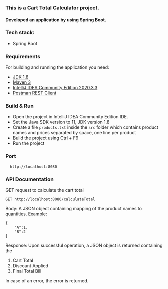 ### This is a Cart Total Calculator project.
#### Developed an application by using Spring Boot.

### Tech stack:
  - Spring Boot

### Requirements

For building and running the application you need:
- [JDK 1.8](http://www.oracle.com/technetwork/java/javase/downloads/jdk8-downloads-2133151.html)
- [Maven 3](https://maven.apache.org)
- [IntelliJ IDEA Community Edition 2020.3.3](https://www.jetbrains.com/idea/download/#section=windows)
- [Postman REST Client](https://www.postman.com/product/rest-client/)

### Build & Run 
* Open the project in IntelliJ IDEA Community Edition IDE.
* Set the Java SDK version to 11, JDK version 1.8
* Create a file `products.txt` inside the `src` folder which contains product names and prices separated by space, one line per product
* Build the project using Ctrl + F9
* Run the project

### Port
```
  http://localhost:8080
```

### API Documentation
GET request to calculate the cart total
```
GET http://localhost:8080/calculateTotal
```
Body:
A JSON object containing mapping of the product names to quantities.
Example:
```
{
    "A":1,
    "B":2
}
```

Response:
Upon successful operation, a JSON object is returned containing the
1. Cart Total
2. Discount Applied
3. Final Total Bill

In case of an error, the error is returned.